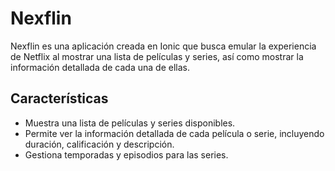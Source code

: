 # Nexflin

Nexflin es una aplicación creada en Ionic que busca emular la experiencia de Netflix al mostrar una lista de películas y series, así como mostrar la información detallada de cada una de ellas.

## Características

- Muestra una lista de películas y series disponibles.
- Permite ver la información detallada de cada película o serie, incluyendo duración, calificación y descripción.
- Gestiona temporadas y episodios para las series.
